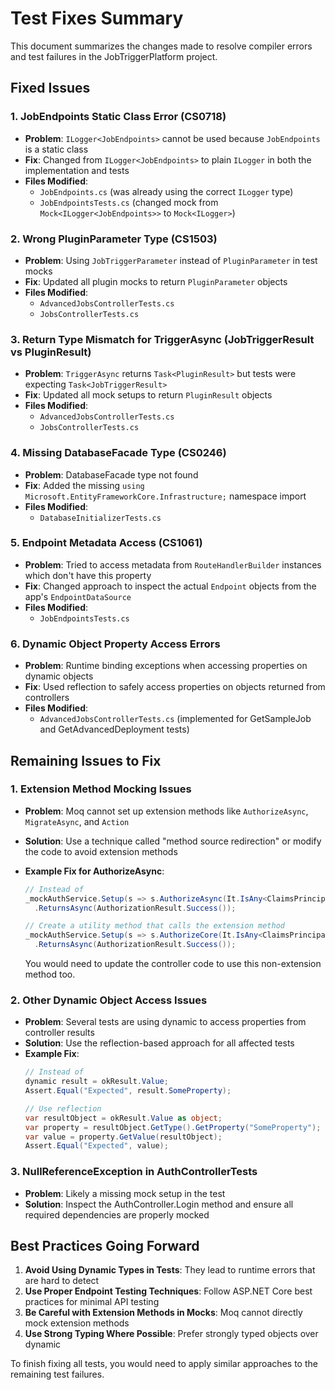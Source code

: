 # Test Fixes Summary

This document summarizes the changes made to resolve compiler errors and test failures in the JobTriggerPlatform project.

## Fixed Issues

### 1. JobEndpoints Static Class Error (CS0718)

- **Problem**: `ILogger<JobEndpoints>` cannot be used because `JobEndpoints` is a static class
- **Fix**: Changed from `ILogger<JobEndpoints>` to plain `ILogger` in both the implementation and tests
- **Files Modified**:
  - `JobEndpoints.cs` (was already using the correct `ILogger` type)
  - `JobEndpointsTests.cs` (changed mock from `Mock<ILogger<JobEndpoints>>` to `Mock<ILogger>`)

### 2. Wrong PluginParameter Type (CS1503)

- **Problem**: Using `JobTriggerParameter` instead of `PluginParameter` in test mocks
- **Fix**: Updated all plugin mocks to return `PluginParameter` objects
- **Files Modified**:
  - `AdvancedJobsControllerTests.cs`
  - `JobsControllerTests.cs`

### 3. Return Type Mismatch for TriggerAsync (JobTriggerResult vs PluginResult)

- **Problem**: `TriggerAsync` returns `Task<PluginResult>` but tests were expecting `Task<JobTriggerResult>`
- **Fix**: Updated all mock setups to return `PluginResult` objects
- **Files Modified**:
  - `AdvancedJobsControllerTests.cs`
  - `JobsControllerTests.cs`

### 4. Missing DatabaseFacade Type (CS0246)

- **Problem**: DatabaseFacade type not found
- **Fix**: Added the missing `using Microsoft.EntityFrameworkCore.Infrastructure;` namespace import
- **Files Modified**:
  - `DatabaseInitializerTests.cs`

### 5. Endpoint Metadata Access (CS1061)

- **Problem**: Tried to access metadata from `RouteHandlerBuilder` instances which don't have this property
- **Fix**: Changed approach to inspect the actual `Endpoint` objects from the app's `EndpointDataSource`
- **Files Modified**:
  - `JobEndpointsTests.cs`

### 6. Dynamic Object Property Access Errors

- **Problem**: Runtime binding exceptions when accessing properties on dynamic objects
- **Fix**: Used reflection to safely access properties on objects returned from controllers
- **Files Modified**:
  - `AdvancedJobsControllerTests.cs` (implemented for GetSampleJob and GetAdvancedDeployment tests)

## Remaining Issues to Fix

### 1. Extension Method Mocking Issues

- **Problem**: Moq cannot set up extension methods like `AuthorizeAsync`, `MigrateAsync`, and `Action`
- **Solution**: Use a technique called "method source redirection" or modify the code to avoid extension methods
- **Example Fix for AuthorizeAsync**:
  ```csharp
  // Instead of
  _mockAuthService.Setup(s => s.AuthorizeAsync(It.IsAny<ClaimsPrincipal>(), It.IsAny<object>(), It.IsAny<IAuthorizationRequirement>()))
    .ReturnsAsync(AuthorizationResult.Success());
  
  // Create a utility method that calls the extension method
  _mockAuthService.Setup(s => s.AuthorizeCore(It.IsAny<ClaimsPrincipal>(), It.IsAny<object>(), It.IsAny<IAuthorizationRequirement>()))
    .ReturnsAsync(AuthorizationResult.Success());
  ```
  
  You would need to update the controller code to use this non-extension method too.

### 2. Other Dynamic Object Access Issues

- **Problem**: Several tests are using dynamic to access properties from controller results
- **Solution**: Use the reflection-based approach for all affected tests
- **Example Fix**:
  ```csharp
  // Instead of
  dynamic result = okResult.Value;
  Assert.Equal("Expected", result.SomeProperty);
  
  // Use reflection
  var resultObject = okResult.Value as object;
  var property = resultObject.GetType().GetProperty("SomeProperty");
  var value = property.GetValue(resultObject);
  Assert.Equal("Expected", value);
  ```

### 3. NullReferenceException in AuthControllerTests

- **Problem**: Likely a missing mock setup in the test
- **Solution**: Inspect the AuthController.Login method and ensure all required dependencies are properly mocked

## Best Practices Going Forward

1. **Avoid Using Dynamic Types in Tests**: They lead to runtime errors that are hard to detect
2. **Use Proper Endpoint Testing Techniques**: Follow ASP.NET Core best practices for minimal API testing
3. **Be Careful with Extension Methods in Mocks**: Moq cannot directly mock extension methods
4. **Use Strong Typing Where Possible**: Prefer strongly typed objects over dynamic

To finish fixing all tests, you would need to apply similar approaches to the remaining test failures.
